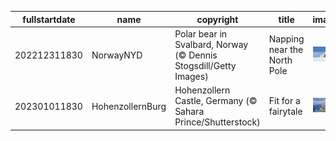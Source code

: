 |fullstartdate|name|copyright|title|image|
|--|--|--|--|--|
202212311830|NorwayNYD|Polar bear in Svalbard, Norway (© Dennis Stogsdill/Getty Images)|Napping near the North Pole|![](/en-IN/2023/01/202212311830NorwayNYD.jpg)|
202301011830|HohenzollernBurg|Hohenzollern Castle, Germany (© Sahara Prince/Shutterstock)|Fit for a fairytale|![](/en-IN/2023/01/202301011830HohenzollernBurg.jpg)|
